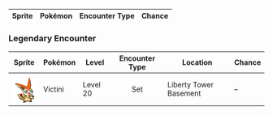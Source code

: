 | Sprite | Pokémon | Encounter Type | Chance |
| :---: | --- | :---: | --- |

### Legendary Encounter

| Sprite | Pokémon | Level | Encounter Type | Location | Chance |
| :---: | --- | --- | :---: | --- | --- |
| ![victini](../assets/sprites/victini/front.gif) | Victini | Level 20 | Set | Liberty Tower Basement | – |
